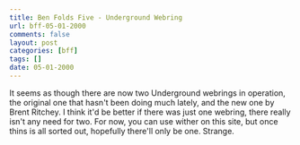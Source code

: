 ```yaml
---
title: Ben Folds Five - Underground Webring
url: bff-05-01-2000
comments: false
layout: post
categories: [bff]
tags: []
date: 05-01-2000
---
```

It seems as though there are now two Underground webrings in operation, the original one that hasn't been doing much lately, and the new one by Brent Ritchey. I think it'd be better if there was just one webring, there really isn't any need for two. For now, you can use wither on this site, but once thins is all sorted out, hopefully there'll only be one. Strange.
